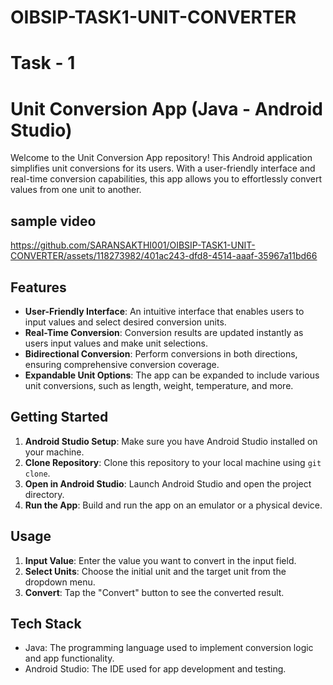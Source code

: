 # OIBSIP-TASK1-UNIT-CONVERTER

# Task - 1

# Unit Conversion App (Java - Android Studio)

Welcome to the Unit Conversion App repository! This Android application simplifies unit conversions for its users. With a user-friendly interface and real-time conversion capabilities, this app allows you to effortlessly convert values from one unit to another.

## sample video

https://github.com/SARANSAKTHI001/OIBSIP-TASK1-UNIT-CONVERTER/assets/118273982/401ac243-dfd8-4514-aaaf-35967a11bd66



## Features

- **User-Friendly Interface**: An intuitive interface that enables users to input values and select desired conversion units.
- **Real-Time Conversion**: Conversion results are updated instantly as users input values and make unit selections.
- **Bidirectional Conversion**: Perform conversions in both directions, ensuring comprehensive conversion coverage.
- **Expandable Unit Options**: The app can be expanded to include various unit conversions, such as length, weight, temperature, and more.

## Getting Started

1. **Android Studio Setup**: Make sure you have Android Studio installed on your machine.
2. **Clone Repository**: Clone this repository to your local machine using `git clone`.
3. **Open in Android Studio**: Launch Android Studio and open the project directory.
4. **Run the App**: Build and run the app on an emulator or a physical device.

## Usage

1. **Input Value**: Enter the value you want to convert in the input field.
2. **Select Units**: Choose the initial unit and the target unit from the dropdown menu.
3. **Convert**: Tap the "Convert" button to see the converted result.

## Tech Stack

- Java: The programming language used to implement conversion logic and app functionality.
- Android Studio: The IDE used for app development and testing.

